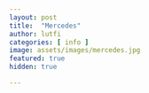 ```yaml
---
layout: post
title:  "Mercedes"
author: lutfi
categories: [ info ]
image: assets/images/mercedes.jpg
featured: true
hidden: true

---
```

